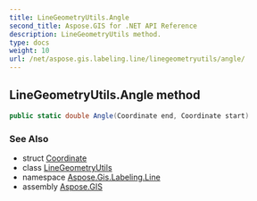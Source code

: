 ```yaml
---
title: LineGeometryUtils.Angle
second_title: Aspose.GIS for .NET API Reference
description: LineGeometryUtils method. 
type: docs
weight: 10
url: /net/aspose.gis.labeling.line/linegeometryutils/angle/
---
```

## LineGeometryUtils.Angle method

```csharp
public static double Angle(Coordinate end, Coordinate start)
```

### See Also

* struct [Coordinate](../../../aspose.gis.common/coordinate/)
* class [LineGeometryUtils](../)
* namespace [Aspose.Gis.Labeling.Line](../../linegeometryutils/)
* assembly [Aspose.GIS](../../../)


